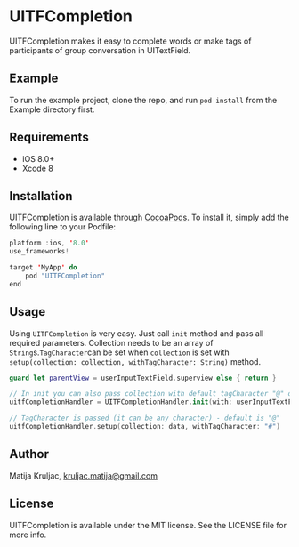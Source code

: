# UITFCompletion

UITFCompletion makes it easy to complete words or make tags of participants of group conversation in UITextField.

## Example

To run the example project, clone the repo, and run `pod install` from the Example directory first.

## Requirements

- iOS 8.0+
- Xcode 8

## Installation

UITFCompletion is available through [CocoaPods](http://cocoapods.org). To install
it, simply add the following line to your Podfile:

```swift
platform :ios, '8.0'
use_frameworks!

target 'MyApp' do
    pod "UITFCompletion"
end
```

## Usage

Using `UITFCompletion` is very easy. Just call `init` method and pass all required parameters.
Collection needs to be an array of `String`s.` TagCharacter `can be set when `collection` 
is set with `setup(collection: collection, withTagCharacter: String)` method.

```swift
guard let parentView = userInputTextField.superview else { return }

// In init you can also pass collection with default tagCharacter "@" or not
uitfCompletionHandler = UITFCompletionHandler.init(with: userInputTextField, withParentView: parentView)

// TagCharacter is passed (it can be any character) - default is "@"
uitfCompletionHandler.setup(collection: data, withTagCharacter: "#")

```

## Author

Matija Kruljac, kruljac.matija@gmail.com

## License

UITFCompletion is available under the MIT license. See the LICENSE file for more info.
